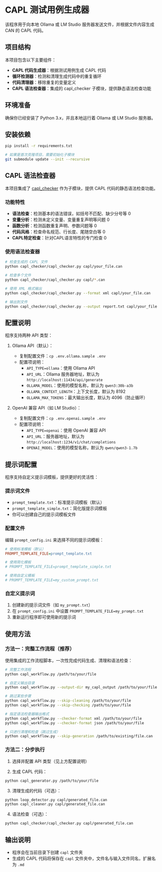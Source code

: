 # CAPL 测试用例生成器

该程序用于向本地 Ollama 或 LM Studio 服务器发送文件，并根据文件内容生成 CAN 的 CAPL 代码。

## 项目结构
本项目包含以下主要组件：
- **CAPL 代码生成器**：根据测试用例生成 CAPL 代码
- **循环检测器**：检测和清理生成代码中的重复循环
- **代码清理器**：移除重复的变量定义
- **CAPL 语法检查器**：集成的 capl_checker 子模块，提供静态语法检查功能

## 环境准备
确保你已经安装了 Python 3.x，并且本地运行着 Ollama 或 LM Studio 服务器。

## 安装依赖
```bash
pip install -r requirements.txt

# 如果是首次克隆项目，需要初始化子模块
git submodule update --init --recursive
```

## CAPL 语法检查器
本项目集成了 [capl_checker](https://github.com/robertsong2000/capl_checker) 作为子模块，提供 CAPL 代码的静态语法检查功能。

### 功能特性
- **语法检查**：检测基本的语法错误，如括号不匹配、缺少分号等 <mcreference link="https://github.com/robertsong2000/capl_checker.git" index="0">0</mcreference>
- **变量分析**：检测未定义变量、变量重复声明等问题 <mcreference link="https://github.com/robertsong2000/capl_checker.git" index="0">0</mcreference>
- **函数分析**：检测函数重复声明、参数问题等 <mcreference link="https://github.com/robertsong2000/capl_checker.git" index="0">0</mcreference>
- **代码风格**：检查命名规范、行长度、尾随空白等 <mcreference link="https://github.com/robertsong2000/capl_checker.git" index="0">0</mcreference>
- **CAPL特定检查**：针对CAPL语言特性的专门检查 <mcreference link="https://github.com/robertsong2000/capl_checker.git" index="0">0</mcreference>

### 使用语法检查器
```bash
# 检查生成的 CAPL 文件
python capl_checker/capl_checker.py capl/your_file.can

# 检查多个文件
python capl_checker/capl_checker.py capl/*.can

# 使用 XML 格式输出
python capl_checker/capl_checker.py --format xml capl/your_file.can

# 输出到文件
python capl_checker/capl_checker.py --output report.txt capl/your_file.can
```

## 配置说明
程序支持两种 API 类型：

1. Ollama API（默认）：
   - 复制配置文件：`cp .env.ollama.sample .env`
   - 配置项说明：
     - `API_TYPE=ollama`：使用 Ollama API
     - `API_URL`：Ollama 服务器地址，默认为 `http://localhost:11434/api/generate`
     - `OLLAMA_MODEL`：使用的模型名称，默认为 `qwen3:30b-a3b`
     - `OLLAMA_CONTEXT_LENGTH`：上下文长度，默认为 8192
     - `OLLAMA_MAX_TOKENS`：最大输出长度，默认为 4096（防止循环）

2. OpenAI 兼容 API（如 LM Studio）：
   - 复制配置文件：`cp .env.openai.sample .env`
   - 配置项说明：
     - `API_TYPE=openai`：使用 OpenAI 兼容 API
     - `API_URL`：服务器地址，默认为 `http://localhost:1234/v1/chat/completions`
     - `OPENAI_MODEL`：使用的模型名称，默认为 `qwen/qwen3-1.7b`

## 提示词配置
程序支持自定义提示词模板，提供更好的灵活性：

### 提示词文件
- `prompt_template.txt`：标准提示词模板（默认）
- `prompt_template_simple.txt`：简化版提示词模板
- 你可以创建自己的提示词模板文件

### 配置文件
编辑 `prompt_config.ini` 来选择不同的提示词模板：

```ini
# 使用标准模板（默认）
PROMPT_TEMPLATE_FILE=prompt_template.txt

# 使用简化模板
# PROMPT_TEMPLATE_FILE=prompt_template_simple.txt

# 使用自定义模板
# PROMPT_TEMPLATE_FILE=my_custom_prompt.txt
```

### 自定义提示词
1. 创建新的提示词文件（如 `my_prompt.txt`）
2. 在 `prompt_config.ini` 中设置 `PROMPT_TEMPLATE_FILE=my_prompt.txt`
3. 重新运行程序即可使用新的提示词

## 使用方法

### 方法一：完整工作流程（推荐）
使用集成的工作流程脚本，一次性完成代码生成、清理和语法检查：

```bash
# 完整工作流程
python capl_workflow.py /path/to/your/file

# 自定义输出目录
python capl_workflow.py --output-dir my_capl_output /path/to/your/file

# 跳过某些步骤
python capl_workflow.py --skip-cleaning /path/to/your/file
python capl_workflow.py --skip-checking /path/to/your/file

# 指定语法检查器输出格式
python capl_workflow.py --checker-format xml /path/to/your/file
python capl_workflow.py --checker-format json /path/to/your/file

# 只进行清理和检查（跳过生成）
python capl_workflow.py --skip-generation /path/to/existing/file.can
```

### 方法二：分步执行
1. 选择并配置 API 类型（见上方配置说明）

2. 生成 CAPL 代码：
```bash
python capl_generator.py /path/to/your/file
```

3. 清理生成的代码（可选）：
```bash
python loop_detector.py capl/generated_file.can
python capl_cleaner.py capl/generated_file.can
```

4. 语法检查（可选）：
```bash
python capl_checker/capl_checker.py capl/generated_file.can
```

## 输出说明
- 程序会在当前目录下创建 `capl` 文件夹
- 生成的 CAPL 代码将保存在 `capl` 文件夹中，文件名与输入文件同名，扩展名为 `.md`